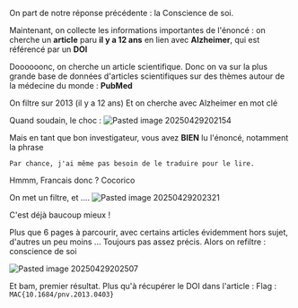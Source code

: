 On part de notre réponse précédente : la Conscience de soi.

Maintenant, on collecte les informations importantes de l'énoncé : on cherche un **article** paru **il y a 12 ans** en lien avec **Alzheimer**, qui est référencé par un **DOI**

Doooooonc, on cherche un article scientifique.
Donc on va sur la plus grande base de données d'articles scientifiques sur des thèmes autour de la médecine du monde : **PubMed**

On filtre sur 2013 (il y a 12 ans)
Et on cherche avec Alzheimer en mot clé 

Quand soudain, le choc : 
![Pasted image 20250429202154](https://github.com/user-attachments/assets/35833594-361a-45ba-affd-ea1ba1c406da)


Mais en tant que bon investigateur, vous avez **BIEN** lu l'énoncé, notamment la phrase 
```
Par chance, j'ai même pas besoin de le traduire pour le lire. 
```
Hmmm, Francais donc ? Cocorico

On met un filtre, et ....
![Pasted image 20250429202321](https://github.com/user-attachments/assets/0218b1ac-8a47-4da5-a621-3791f761f444)

C'est déjà baucoup mieux ! 

Plus que 6 pages à parcourir, avec certains articles évidemment hors sujet, d'autres un peu moins ... 
Toujours pas assez précis.
Alors on refiltre : conscience de soi

![Pasted image 20250429202507](https://github.com/user-attachments/assets/dde454c8-791f-4979-afff-0c787ea4ecd7)

Et bam, premier résultat. 
Plus qu'à récupérer le DOI dans l'article : 
Flag : `MAC{10.1684/pnv.2013.0403}`
